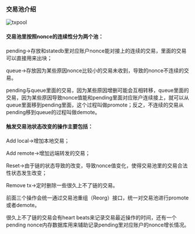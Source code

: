 ### 交易池介绍

![txpool](https://github.com/Tau-Coin/taucoin-ipfs-docs/blob/master/imgfile/txpool.jpg)

#### 交易池里按照nonce的连续性分为两个池：

pending->存放和statedb里对应账户nonce能对接上的连续的交易，里面的交易可以直接用来出块；

queue->存放因为某些原因nonce比较小的交易未收到，导致的nonce不连续的交易。

pending与queue里面的交易，因为某些原因增删可能会互相转移，queue里面的交易，因为某些原因导致nonce值能和pending里面对应账户连续接上，就可以从queue里面移到pending里面，这个过程叫做promote；反之，不连续的交易从pending移到queue的过程叫做demote。

#### 触发交易池状态改变的操作主要包括：

Add local->增加本地交易；

Add remote->增加远端转发的交易；

Reset->由于链的状态导致的改变，导致nonce值变化，使得交易池里的交易合法性状态发生改变；

Remove tx->定时删除一些很久上不了链的交易。

前面三个操作会统一通过交易池重组（Reorg）接口，统一对交易池进行promote或者demote。

很久上不了链的交易会有heart beats来记录交易最近操作的时间，还有一个pending nonce内存数据库用来辅助记录pending里对应账户的nonce增长情况。

